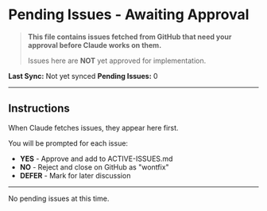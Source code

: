 # Pending Issues - Awaiting Approval

> **This file contains issues fetched from GitHub that need your approval before Claude works on them.**
>
> Issues here are **NOT** yet approved for implementation.

**Last Sync:** Not yet synced
**Pending Issues:** 0

---

## Instructions

When Claude fetches issues, they appear here first.

You will be prompted for each issue:
- **YES** - Approve and add to ACTIVE-ISSUES.md
- **NO** - Reject and close on GitHub as "wontfix"
- **DEFER** - Mark for later discussion

---

No pending issues at this time.
